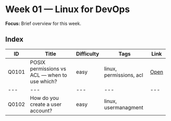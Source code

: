 # Week 01 — Linux for DevOps

**Focus:** Brief overview for this week.

## Index
| ID | Title | Difficulty | Tags | Link |
|---|---|---|---|---|
| Q0101 | POSIX permissions vs ACL — when to use which? | easy | linux, permissions, acl | [Open](questions/Q0101-linux-permissions-vs-acl.md) |
|---|---|---|---|---|
| Q0102| How do you create a user account? | easy | linux, usermanagment |   |
